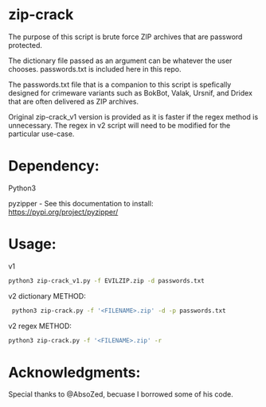   
# zip-crack
The purpose of this script is brute force ZIP archives that are password protected. 

The dictionary file passed as an argument can be whatever the user chooses. passwords.txt is included here in this repo.

The passwords.txt file that is a companion to this script is spefically designed for crimeware variants such as BokBot, Valak, Ursnif, and Dridex that are often delivered as ZIP archives.

Original zip-crack_v1 version is provided as it is faster if the regex method is unnecessary. The regex in v2 script will need to be modified for the particular use-case.

# Dependency:
Python3

pyzipper - See this documentation to install: https://pypi.org/project/pyzipper/

# Usage: 
v1
```sh
python3 zip-crack_v1.py -f EVILZIP.zip -d passwords.txt
```

v2 dictionary METHOD:
```sh
 python3 zip-crack.py -f '<FILENAME>.zip' -d -p passwords.txt
```
v2 regex METHOD: 
```sh
python3 zip-crack.py -f '<FILENAME>.zip' -r
```

# Acknowledgments: 
Special thanks to @AbsoZed, becuase I borrowed some of his code. 
